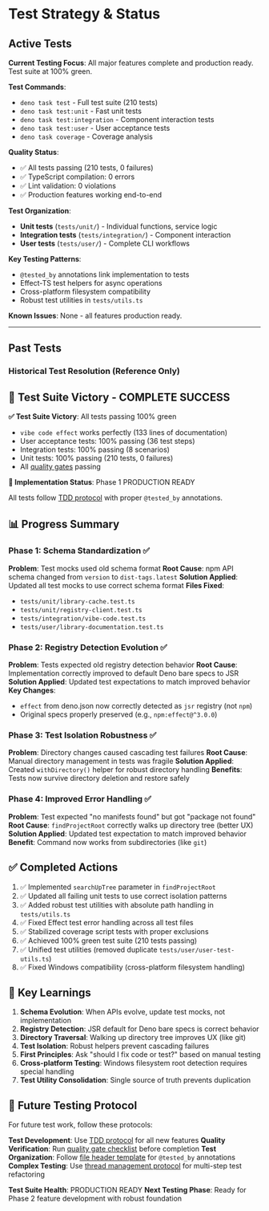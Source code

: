 # Test Strategy & Status

## Active Tests

**Current Testing Focus**: All major features complete and production ready. Test suite at 100% green.

**Test Commands**:

- `deno task test` - Full test suite (210 tests)
- `deno task test:unit` - Fast unit tests
- `deno task test:integration` - Component interaction tests
- `deno task test:user` - User acceptance tests
- `deno task coverage` - Coverage analysis

**Quality Status**:

- ✅ All tests passing (210 tests, 0 failures)
- ✅ TypeScript compilation: 0 errors
- ✅ Lint validation: 0 violations
- ✅ Production features working end-to-end

**Test Organization**:

- **Unit tests** (`tests/unit/`) - Individual functions, service logic
- **Integration tests** (`tests/integration/`) - Component interaction
- **User tests** (`tests/user/`) - Complete CLI workflows

**Key Testing Patterns**:

- `@tested_by` annotations link implementation to tests
- Effect-TS test helpers for async operations
- Cross-platform filesystem compatibility
- Robust test utilities in `tests/utils.ts`

**Known Issues**: None - all features production ready.

---

## Past Tests

<!-- Agent: STOP READING HERE -->

### Historical Test Resolution (Reference Only)

## 🎯 Test Suite Victory - COMPLETE SUCCESS

**✅ Test Suite Victory**: All tests passing 100% green

- `vibe code effect` works perfectly (133 lines of documentation)
- User acceptance tests: 100% passing (36 test steps)
- Integration tests: 100% passing (8 scenarios)
- Unit tests: 100% passing (210 tests, 0 failures)
- All [quality gates](PROTOCOLS.md#quality-gates) passing

**🎉 Implementation Status**: Phase 1 PRODUCTION READY

All tests follow [TDD protocol](PROTOCOLS.md#test-driven-development) with proper `@tested_by` annotations.

## 📊 Progress Summary

### Phase 1: Schema Standardization ✅

**Problem**: Test mocks used old schema format
**Root Cause**: npm API schema changed from `version` to `dist-tags.latest`
**Solution Applied**: Updated all test mocks to use correct schema format
**Files Fixed**:

- `tests/unit/library-cache.test.ts`
- `tests/unit/registry-client.test.ts`
- `tests/integration/vibe-code.test.ts`
- `tests/user/library-documentation.test.ts`

### Phase 2: Registry Detection Evolution ✅

**Problem**: Tests expected old registry detection behavior
**Root Cause**: Implementation correctly improved to default Deno bare specs to JSR
**Solution Applied**: Updated test expectations to match improved behavior
**Key Changes**:

- `effect` from deno.json now correctly detected as `jsr` registry (not `npm`)
- Original specs properly preserved (e.g., `npm:effect@^3.0.0`)

### Phase 3: Test Isolation Robustness ✅

**Problem**: Directory changes caused cascading test failures
**Root Cause**: Manual directory management in tests was fragile
**Solution Applied**: Created `withDirectory()` helper for robust directory handling
**Benefits**: Tests now survive directory deletion and restore safely

### Phase 4: Improved Error Handling ✅

**Problem**: Test expected "no manifests found" but got "package not found"
**Root Cause**: `findProjectRoot` correctly walks up directory tree (better UX)
**Solution Applied**: Updated test expectation to match improved behavior
**Benefit**: Command now works from subdirectories (like `git`)

## ✅ Completed Actions

1. ✅ Implemented `searchUpTree` parameter in `findProjectRoot`
2. ✅ Updated all failing unit tests to use correct isolation patterns
3. ✅ Added robust test utilities with absolute path handling in `tests/utils.ts`
4. ✅ Fixed Effect test error handling across all test files
5. ✅ Stabilized coverage script tests with proper exclusions
6. ✅ Achieved 100% green test suite (210 tests passing)
7. ✅ Unified test utilities (removed duplicate `tests/user/user-test-utils.ts`)
8. ✅ Fixed Windows compatibility (cross-platform filesystem handling)

## 🧠 Key Learnings

1. **Schema Evolution**: When APIs evolve, update test mocks, not implementation
2. **Registry Detection**: JSR default for Deno bare specs is correct behavior
3. **Directory Traversal**: Walking up directory tree improves UX (like git)
4. **Test Isolation**: Robust helpers prevent cascading failures
5. **First Principles**: Ask "should I fix code or test?" based on manual testing
6. **Cross-platform Testing**: Windows filesystem root detection requires special handling
7. **Test Utility Consolidation**: Single source of truth prevents duplication

## 🎯 Future Testing Protocol

For future test work, follow these protocols:

**Test Development**: Use [TDD protocol](PROTOCOLS.md#test-driven-development) for all new features
**Quality Verification**: Run [quality gate checklist](PROTOCOLS.md#quality-gates) before completion
**Test Organization**: Follow [file header template](PROTOCOLS.md#file-header-templates) for `@tested_by` annotations
**Complex Testing**: Use [thread management protocol](PROTOCOLS.md#thread-management-protocol) for multi-step test refactoring

**Test Suite Health**: PRODUCTION READY
**Next Testing Phase**: Ready for Phase 2 feature development with robust foundation
